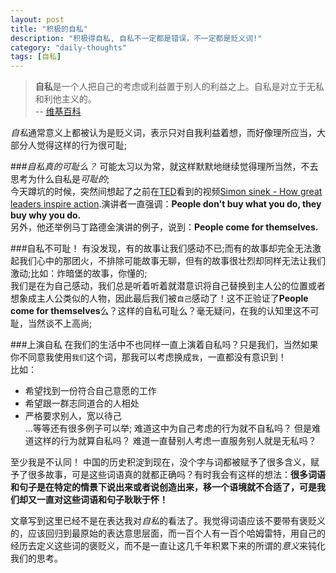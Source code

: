 ```yaml
---
layout: post
title: "积极的自私"
description: "积极得自私, 自私不一定都是错误，不一定都是贬义词!"
category: "daily-thoughts"
tags: [自私]
---
```


> **自私**是一个人把自己的考虑或利益置于别人的利益之上。自私是对立于无私和利他主义的。  
> \-\- [维基百科](http://zh.wikipedia.org/wiki/自私)

*自私*通常意义上都被认为是贬义词，表示只对自我利益着想，而好像理所应当，大部分人觉得这样的行为很可耻;

###*自私真的可耻么？*
可能太习以为常，就这样默默地继续觉得理所当然，不去思考为什么自私是*可耻的*;  
今天蹲坑的时候，突然间想起了之前在[TED](http://ted.com)看到的视频[Simon sinek \- How great leaders inspire action](http://www.ted.com/talks/simon_sinek_how_great_leaders_inspire_action.html).演讲者一直强调：**People don\'t buy what you do, they buy why you do.**   
另外，他还举例马丁路德金演讲的例子，说到：**People come for themselves.**

###自私不可耻！
有没发现，有的故事让我们感动不已;而有的故事却完全无法激起我们心中的那团火，不排除可能故事无聊，但有的故事很壮烈却同样无法让我们激动;比如：炸暗堡的故事，你懂的;  
我们是在为自己感动，我们总是听着听着就潜意识将自己替换到主人公的位置或者想象成主人公类似的人物，因此最后我们被`自己`感动了！这不正验证了**People come for themselves**么？这样的自私可耻么？毫无疑问，在我的认知里这不可耻，当然谈不上高尚;

###上演自私
在我们的生活中不也同样一直上演着自私吗？只是我们，当然如果你不同意我使用`我们`这个词，那我可以考虑换成`我`，一直都没有意识到！  
比如：  
*    希望找到一份符合自己意愿的工作
*    希望跟一群志同道合的人相处
*    严格要求别人，宽以待己  
...等等还有很多例子可以举; 难道这中为自己考虑的行为就不自私吗？ 但是难道这样的行为就算自私吗？ 难道一直替别人考虑一直服务别人就是无私吗？

至少我是不认同！
中国的历史积淀到现在，没个字与词都被赋予了很多含义，赋予了很多故事，可是这些词语真的就都正确吗？有时我会有这样的想法：**很多词语和句子是在特定的情景下说出来或者说创造出来，移一个语境就不合适了，可是我们却又一直对这些词语和句子耿耿于怀！**

文章写到这里已经不是在表达我对*自私*的看法了。我觉得词语应该不要带有褒贬义的，应该回归到最原始的表达意思层面，而一百个人有一百个哈姆雷特，用自己的经历去定义这些词的褒贬义，而不是一直让这几千年积累下来的所谓的*意义*来钝化我们的思考。


